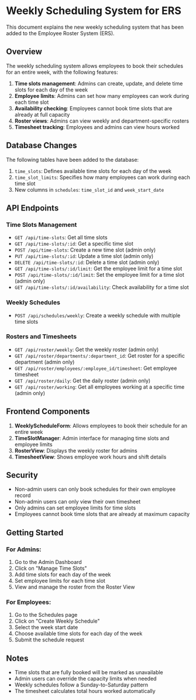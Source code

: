 # Weekly Scheduling System for ERS

This document explains the new weekly scheduling system that has been added to the Employee Roster System (ERS).

## Overview

The weekly scheduling system allows employees to book their schedules for an entire week, with the following features:

1. **Time slots management**: Admins can create, update, and delete time slots for each day of the week
2. **Employee limits**: Admins can set how many employees can work during each time slot
3. **Availability checking**: Employees cannot book time slots that are already at full capacity
4. **Roster views**: Admins can view weekly and department-specific rosters
5. **Timesheet tracking**: Employees and admins can view hours worked

## Database Changes

The following tables have been added to the database:

1. `time_slots`: Defines available time slots for each day of the week
2. `time_slot_limits`: Specifies how many employees can work during each time slot
3. New columns in `schedules`: `time_slot_id` and `week_start_date`

## API Endpoints

### Time Slots Management

- `GET /api/time-slots`: Get all time slots
- `GET /api/time-slots/:id`: Get a specific time slot
- `POST /api/time-slots`: Create a new time slot (admin only)
- `PUT /api/time-slots/:id`: Update a time slot (admin only)
- `DELETE /api/time-slots/:id`: Delete a time slot (admin only)
- `GET /api/time-slots/:id/limit`: Get the employee limit for a time slot
- `POST /api/time-slots/:id/limit`: Set the employee limit for a time slot (admin only)
- `GET /api/time-slots/:id/availability`: Check availability for a time slot

### Weekly Schedules

- `POST /api/schedules/weekly`: Create a weekly schedule with multiple time slots

### Rosters and Timesheets

- `GET /api/roster/weekly`: Get the weekly roster (admin only)
- `GET /api/roster/departments/:department_id`: Get roster for a specific department (admin only)
- `GET /api/roster/employees/:employee_id/timesheet`: Get employee timesheet
- `GET /api/roster/daily`: Get the daily roster (admin only)
- `GET /api/roster/working`: Get all employees working at a specific time (admin only)

## Frontend Components

1. **WeeklyScheduleForm**: Allows employees to book their schedule for an entire week
2. **TimeSlotManager**: Admin interface for managing time slots and employee limits
3. **RosterView**: Displays the weekly roster for admins
4. **TimesheetView**: Shows employee work hours and shift details

## Security

- Non-admin users can only book schedules for their own employee record
- Non-admin users can only view their own timesheet
- Only admins can set employee limits for time slots
- Employees cannot book time slots that are already at maximum capacity

## Getting Started

### For Admins:

1. Go to the Admin Dashboard
2. Click on "Manage Time Slots"
3. Add time slots for each day of the week
4. Set employee limits for each time slot
5. View and manage the roster from the Roster View

### For Employees:

1. Go to the Schedules page
2. Click on "Create Weekly Schedule"
3. Select the week start date
4. Choose available time slots for each day of the week
5. Submit the schedule request

## Notes

- Time slots that are fully booked will be marked as unavailable
- Admin users can override the capacity limits when needed
- Weekly schedules follow a Sunday-to-Saturday pattern
- The timesheet calculates total hours worked automatically 